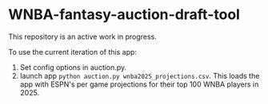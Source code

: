 # WNBA-fantasy-auction-draft-tool
This repository is an active work in progress.

To use the current iteration of this app:
1. Set config options in auction.py.
2. launch app `python auction.py wnba2025_projections.csv`. This loads the app with ESPN's per game projections for their top 100 WNBA players in 2025.
